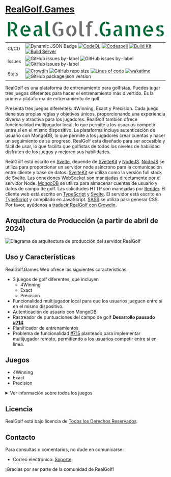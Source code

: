 # [RealGolf.Games](https://realgolf.games)

![Banner de RealGolf.Games](https://raw.githubusercontent.com/realgolf/web/main/img/logo_banner.PNG)

|        |                                                                                                                                                                                                                                                                                                                                                                                                                                                                                                                                                                                                                                                                                                                                                                                                                                                                                        |
| ------ | -------------------------------------------------------------------------------------------------------------------------------------------------------------------------------------------------------------------------------------------------------------------------------------------------------------------------------------------------------------------------------------------------------------------------------------------------------------------------------------------------------------------------------------------------------------------------------------------------------------------------------------------------------------------------------------------------------------------------------------------------------------------------------------------------------------------------------------------------------------------------------------- |
| CI/CD  | ![Dynamic JSON Badge](https://img.shields.io/badge/dynamic/json?url=https%3A%2F%2Frender-deploy-status-vwj3.onrender.com%2Fsrv-cn12obocmk4c73di1vg0&query=status&style=flat-square&logo=render&label=Render) [![CodeQL](https://github.com/realgolf/Golf/actions/workflows/github-code-scanning/codeql/badge.svg)](https://github.com/realgolf/Golf/actions/workflows/github-code-scanning/codeql) [![Codespell](https://github.com/realgolf/Golf/actions/workflows/codespell.yml/badge.svg?branch=main)](https://github.com/realgolf/Golf/actions/workflows/codespell.yml) [![Build Kit](https://github.com/realgolf/Golf/actions/workflows/kit.yml/badge.svg)](https://github.com/realgolf/Golf/actions/workflows/kit.yml) [![Build Server](https://github.com/realgolf/Golf/actions/workflows/server.yml/badge.svg)](https://github.com/realgolf/Golf/actions/workflows/server.yml) |
| Issues | ![GitHub issues by-label](https://img.shields.io/github/issues/realgolf/Golf/feature) ![GitHub issues by-label](https://img.shields.io/github/issues/realgolf/Golf/bug) ![GitHub issues by-label](https://img.shields.io/github/issues/realgolf/Golf/game)                                                                                                                                                                                                                                                                                                                                                                                                                                                                                                                                                                                                                             |
| Stats  | [![Crowdin](https://badges.crowdin.net/realgolf/localized.svg)](https://crowdin.com/project/realgolf) ![GitHub repo size](https://img.shields.io/github/repo-size/realgolf/Golf) [![Lines of code](https://tokei.rs/b1/github/realgolf/Golf)](https://github.com/XAMPPRocky/tokei) [![wakatime](https://wakatime.com/badge/github/realgolf/web.svg)](https://wakatime.com/badge/github/realgolf/web) ![GitHub package.json version](https://img.shields.io/github/package-json/v/realgolf/Golf)                                                                                                                                                                                                                                                                                                                                                                                        |

RealGolf es una plataforma de entrenamiento para golfistas. Puedes jugar tres juegos diferentes para hacer el entrenamiento más divertido. Es la primera plataforma de entrenamiento de golf.

Presenta tres juegos diferentes: 4Winning, Exact y Precision. Cada juego tiene sus propias reglas y objetivos únicos, proporcionando una experiencia diversa y atractiva para los jugadores. RealGolf también ofrece funcionalidad multijugador local, lo que permite a los usuarios competir entre sí en el mismo dispositivo. La plataforma incluye autenticación de usuario con MongoDB, lo que permite a los jugadores crear cuentas y hacer un seguimiento de su progreso. RealGolf está diseñado para ser accesible y fácil de usar, lo que facilita que golfistas de todos los niveles de habilidad disfruten de los juegos y mejoren sus habilidades.

RealGolf está escrito en [Svelte](https://svelte.dev), depende de [SvelteKit](https://kit.svelte.dev) y [NodeJS](https://nodejs.org/en). [NodeJS](https:://nodejs.org/en) se utiliza para proporcionar un servidor node asíncrono para la comunicación entre cliente y base de datos. [SvelteKit](https://kit.svelte.dev) se utiliza como la versión full stack de [Svelte](https://svelte.dev). Las conexiones WebSocket son manejadas directamente por el servidor Node. [MongoDB](https://www.mongodb.com/) se utiliza para almacenar cuentas de usuario y datos de campo de golf. Las solicitudes HTTP son manejadas por [Render](https://render.com). El cliente web está escrito en [TypeScript](https://www.typescriptlang.org/) y [Svelte](https://svelte.dev). El servidor está escrito en [TypeScript](https://www.typescriptlang.org/) y compilado en JavaScript. [SASS](https://sass-lang.com/) se utiliza para generar CSS. Por favor, ayúdenos a [traducir RealGolf con Crowdin](https://crowdin.com/project/realgolf).

## Arquitectura de Producción (a partir de abril de 2024)

![Diagrama de arquitectura de producción del servidor RealGolf](https://raw.githubusercontent.com/realgolf/Golf/main/img/architecture.png)

## Uso y Características

RealGolf.Games Web ofrece las siguientes características:

- 3 juegos de golf diferentes, que incluyen
  - 4Winning
  - Exact
  - Precision
- Funcionalidad multijugador local para que los usuarios jueguen entre sí en el mismo dispositivo.
- Autenticación de usuario con MongoDB.
- Rastreador de puntuaciones del campo de golf **Desarrollo pausado [#714](https://github.com/realgolf/Golf/issues/714)**
- Planificador de entrenamientos
- Problema de funcionalidad [#715](https://github.com/realgolf/Golf/issues/715) planteado para implementar multijugador remoto, permitiendo a los usuarios competir entre sí en línea.

## Juegos

- 4Winning
- Exact
- Precision

<details>
  <summary>Ver información sobre todos los juegos</summary>

### 4Winning

En 4Winning, el objetivo es conectar estratégicamente cuatro piezas en fila. Nuestra versión del juego presenta un tablero más grande que el diseño estándar 4x4, con 8 columnas y 9 filas. Las columnas adicionales a cada lado introducen un desafío: los jugadores deben golpear una distancia específica dentro de la desviación lateral. Este aspecto se vuelve más pronunciado en el Modo Plata y superior, agregando complejidad y requiriendo que los jugadores consideren cuidadosamente sus movimientos.

![Juego 4Winning](https://raw.githubusercontent.com/realgolf/Golf/main/img/4Winning.png)

### Exact

Exact es un juego donde el objetivo es golpear 100 o menos mientras se obtienen la mayor cantidad de puntos. Los jugadores obtienen puntos en función de los siguientes criterios: Lograr exactamente 100 metros otorga 5 puntos, golpear múltiplos de diez gana 3 puntos, los números con dígitos repetidos puntúan 2 puntos. Además, golpear la misma fila duplica los puntos ganados. Sin embargo, cualquier otro número que exceda 100 o caiga por debajo de 5 resulta en una deducción de 1 punto. Todos los demás números entre 5 y 100 puntúan 1 punto. El desafío radica en equilibrar la precisión con la maximización de puntos para lograr la puntuación más alta.

![Juego Exact](https://raw.githubusercontent.com/realgolf/Golf/main/img/Exact.png)

### Precision

Precision es un juego donde el objetivo es acercarse lo más posible a los objetivos. Por cada metro que falles del objetivo, recibirás una deducción de un punto. El ganador del juego es el jugador con más puntos al final. El juego termina cuando solo un jugador tiene puntos restantes. Puedes observar la distancia que necesitas disparar y el equipo actual, junto con los puntos restantes para cada equipo.

![Juego Precision](https://raw.githubusercontent.com/realgolf/Golf/main/img/Precision.png)

</details>

## Licencia

RealGolf está bajo licencia de [Todos los Derechos Reservados](LICENSE.md).

## Contacto

Para consultas o comentarios, no dude en comunicarse:

- Correo electrónico: [Soporte](mailto:support@realgolf.games)

¡Gracias por ser parte de la comunidad de RealGolf!
